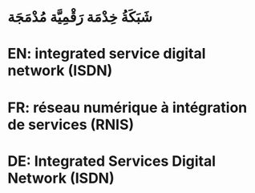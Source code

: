 # شَبَكَةُ خِدْمَة رَقْمِيَّة مُدْمَجَة

# EN: integrated service digital network (ISDN)

# FR: réseau numérique à intégration de services (RNIS)

# DE: Integrated Services Digital Network (ISDN)
